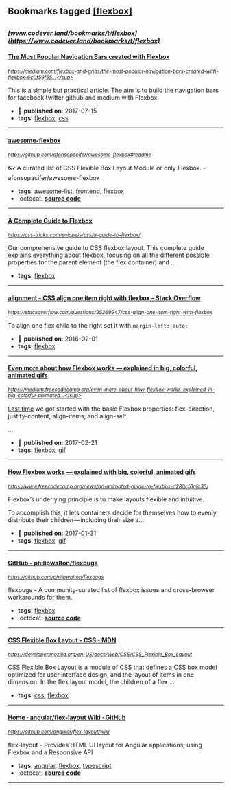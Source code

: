 ## Bookmarks tagged [[flexbox]](https://www.codever.land/search?q=[flexbox])

_<sup><sup>[www.codever.land/bookmarks/t/flexbox](https://www.codever.land/bookmarks/t/flexbox)</sup></sup>_
---
#### [The Most Popular Navigation Bars created with Flexbox](https://medium.com/flexbox-and-grids/the-most-popular-navigation-bars-created-with-flexbox-6c0f59f55686)
_<sup>https://medium.com/flexbox-and-grids/the-most-popular-navigation-bars-created-with-flexbox-6c0f59f55...</sup>_

This is a simple but practical article. The aim is to build the navigation bars for facebook twitter github and medium with Flexbox. 
* :calendar: **published on**: 2017-07-15
* **tags**: [flexbox](../tagged/flexbox.md), [css](../tagged/css.md)
---
#### [awesome-flexbox](https://github.com/afonsopacifer/awesome-flexbox#readme)
_<sup>https://github.com/afonsopacifer/awesome-flexbox#readme</sup>_

:eyeglasses: A curated list of CSS Flexible Box Layout Module or only Flexbox. - afonsopacifer/awesome-flexbox
* **tags**: [awesome-list](../tagged/awesome-list.md), [frontend](../tagged/frontend.md), [flexbox](../tagged/flexbox.md)
* :octocat: **[source code](https://github.com/afonsopacifer/awesome-flexbox#readme)**
---
#### [A Complete Guide to Flexbox](https://css-tricks.com/snippets/css/a-guide-to-flexbox/)
_<sup>https://css-tricks.com/snippets/css/a-guide-to-flexbox/</sup>_

Our comprehensive guide to CSS flexbox layout. This complete guide explains everything about flexbox, focusing on all the different possible properties for the parent element (the flex container) and ...
* **tags**: [flexbox](../tagged/flexbox.md)
---
#### [alignment - CSS align one item right with flexbox - Stack Overflow](https://stackoverflow.com/questions/35269947/css-align-one-item-right-with-flexbox)
_<sup>https://stackoverflow.com/questions/35269947/css-align-one-item-right-with-flexbox</sup>_

To align one flex child to the right set it with `margin-left: auto;`

* :calendar: **published on**: 2016-02-01
* **tags**: [flexbox](../tagged/flexbox.md)
---
#### [Even more about how Flexbox works — explained in big, colorful, animated gifs](https://medium.freecodecamp.org/even-more-about-how-flexbox-works-explained-in-big-colorful-animated-gifs-a5a74812b053)
_<sup>https://medium.freecodecamp.org/even-more-about-how-flexbox-works-explained-in-big-colorful-animated...</sup>_

[Last time](https://medium.freecodecamp.org/an-animated-guide-to-flexbox-d280cf6afc35) we got started with the basic Flexbox properties: flex-direction, justify-content, align-items, and align-self.

...
* :calendar: **published on**: 2017-02-21
* **tags**: [flexbox](../tagged/flexbox.md), [gif](../tagged/gif.md)
---
#### [How Flexbox works — explained with big, colorful, animated gifs](https://www.freecodecamp.org/news/an-animated-guide-to-flexbox-d280cf6afc35/)
_<sup>https://www.freecodecamp.org/news/an-animated-guide-to-flexbox-d280cf6afc35/</sup>_

Flexbox’s underlying principle is to make layouts flexible and intuitive.

To accomplish this, it lets containers decide for themselves how to evenly distribute their children — including their size a...
* :calendar: **published on**: 2017-01-31
* **tags**: [flexbox](../tagged/flexbox.md), [gif](../tagged/gif.md)
---
#### [GitHub - philipwalton/flexbugs](https://github.com/philipwalton/flexbugs)
_<sup>https://github.com/philipwalton/flexbugs</sup>_

flexbugs - A community-curated list of flexbox issues and cross-browser workarounds for them.
* **tags**: [flexbox](../tagged/flexbox.md)
* :octocat: **[source code](https://github.com/philipwalton/flexbugs)**
---
#### [CSS Flexible Box Layout - CSS - MDN](https://developer.mozilla.org/en-US/docs/Web/CSS/CSS_Flexible_Box_Layout)
_<sup>https://developer.mozilla.org/en-US/docs/Web/CSS/CSS_Flexible_Box_Layout</sup>_

CSS Flexible Box Layout is a module of CSS that defines a CSS box model optimized for user interface design, and the layout of items in one dimension. In the flex layout model, the children of a flex ...
* **tags**: [css](../tagged/css.md), [flexbox](../tagged/flexbox.md)
---
#### [Home · angular/flex-layout Wiki · GitHub](https://github.com/angular/flex-layout/wiki)
_<sup>https://github.com/angular/flex-layout/wiki</sup>_

flex-layout - Provides HTML UI layout for Angular applications; using Flexbox and a Responsive API 
* **tags**: [angular](../tagged/angular.md), [flexbox](../tagged/flexbox.md), [typescript](../tagged/typescript.md)
* :octocat: **[source code](https://github.com/angular/flex-layout)**
---
